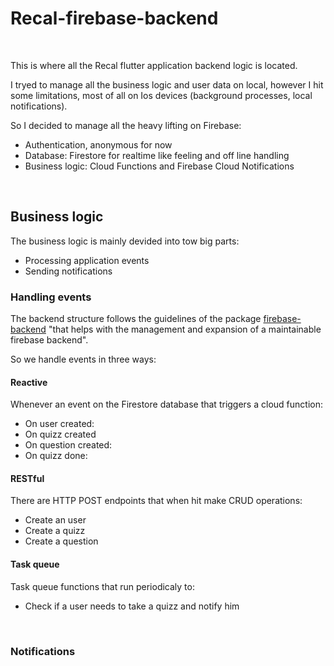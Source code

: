 # Recal-firebase-backend

<br>

This is where all the Recal flutter application backend logic is located. 

I tryed to manage all the business logic and user data on local, however I hit some limitations, most of all on Ios devices (background processes, local notifications). 

So I decided to manage all the heavy lifting on Firebase:

- Authentication, anonymous for now
- Database: Firestore for realtime like feeling and off line handling
- Business logic: Cloud Functions and Firebase Cloud Notifications

<br>

## Business logic 

The business logic is mainly devided into tow big parts:

- Processing application events
- Sending notifications


### Handling events

The backend structure follows the guidelines of the package [firebase-backend](https://www.npmjs.com/package/firebase-backend) "that helps with the management and expansion of a maintainable firebase backend". 

So we handle events in three ways:

#### Reactive
Whenever an event on the Firestore database that triggers a cloud function:
- On user created:
- On quizz created
- On question created: 
- On quizz done:

  
#### RESTful
There are HTTP POST endpoints that when hit make CRUD operations: 
- Create an user
- Create a quizz
- Create a question

#### Task queue
Task queue functions that run periodicaly to:
- Check if a user needs to take a quizz and notify him

<br>

### Notifications
